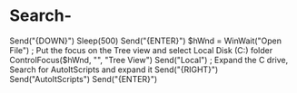 # Search-
Send("{DOWN}") Sleep(500) Send("{ENTER}") $hWnd = WinWait("Open File") ; Put the focus on the Tree view and select Local Disk (C:) folder ControlFocus($hWnd, "", "Tree View") Send("Local") ; Expand the C drive, Search for AutoItScripts and expand it Send("{RIGHT}") Send("AutoItScripts") Send("{ENTER}")

